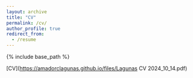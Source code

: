 ```yaml
---
layout: archive
title: "CV"
permalink: /cv/
author_profile: true
redirect_from:
  - /resume
---
```


{% include base_path %}

[CV](https://amadorclagunas.github.io/files/Lagunas CV 2024_10_14.pdf)
